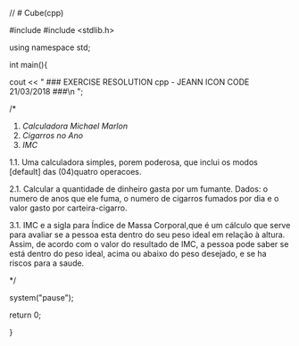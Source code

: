 // # Cube(cpp)

#include <iostream>
#include <stdlib.h>

using namespace std;

int main(){



cout << " ### EXERCISE RESOLUTION cpp - JEANN ICON CODE 21/03/2018 ###\n ";

/*
1. *Calculadora Michael Marlon*
2. *Cigarros no Ano*
3. *IMC*


1.1. Uma calculadora simples, porem poderosa, que inclui os modos [default] das (04)quatro
operacoes.

2.1. Calcular a quantidade de dinheiro gasta por um fumante.
Dados: o numero de anos que ele fuma, o numero de cigarros fumados
por dia e o valor gasto por carteira-cigarro.

3.1. IMC e a sigla para Índice de Massa Corporal,que é um cálculo que serve para avaliar se 
a pessoa esta dentro do seu peso ideal em relação à altura. Assim, de acordo com o valor do
resultado de IMC, a pessoa pode saber se está dentro do peso ideal, acima ou abaixo do peso desejado,
e se ha riscos para a saude.

*/

system("pause");

return 0;

}
